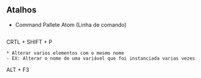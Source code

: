 ## Atalhos
* Command Pallete Atom (Linha de comando)

  ```
CRTL + SHIFT + P
  ```
* Alterar varios elementos com o mesmo nome
  - EX: Alterar o nome de uma variável que foi instanciada varias vezes

  ```
ALT + F3
  ```
